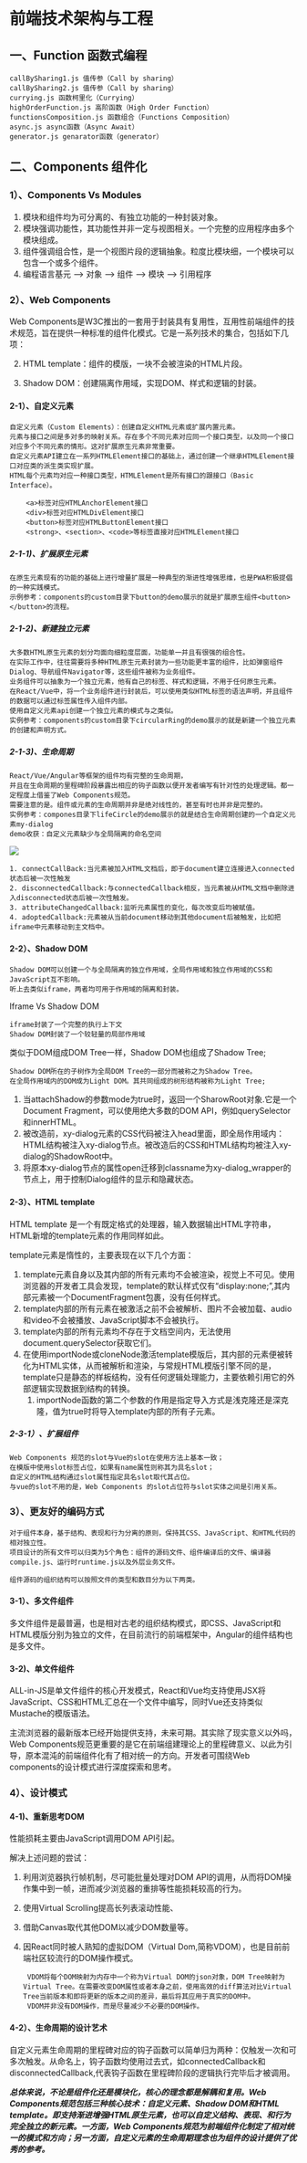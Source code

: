 # 前端技术架构与工程


## 一、Function 函数式编程

    callBySharing1.js 值传参（Call by sharing）
    callBySharing2.js 值传参（Call by sharing）
    currying.js 函数柯里化（Currying）
    highOrderFunction.js 高阶函数（High Order Function）
    functionsComposition.js 函数组合（Functions Composition）
    async.js async函数（Async Await）
    generator.js genarator函数（generator）

## 二、Components 组件化

### 1）、Components Vs Modules

1. 模块和组件均为可分离的、有独立功能的一种封装对象。
2. 模块强调功能性，其功能性并非一定与视图相关。一个完整的应用程序由多个模块组成。
3. 组件强调组合性，是一个视图片段的逻辑抽象。粒度比模块细，一个模块可以包含一个或多个组件。
4. 编程语言基元 --> 对象 --> 组件 --> 模块 --> 引用程序

### 2）、Web Components

Web Components是W3C推出的一套用于封装具有复用性，互用性前端组件的技术规范，旨在提供一种标准的组件化模式。它是一系列技术的集合，包括如下几项：

2. HTML template：组件的模版，一块不会被渲染的HTML片段。

3. Shadow DOM：创建隔离作用域，实现DOM、样式和逻辑的封装。

#### 2-1）、自定义元素

	自定义元素（Custom Elements）：创建自定义HTML元素或扩展内置元素。
	元素与接口之间是多对多的映射关系。存在多个不同元素对应同一个接口类型，以及同一个接口对应多个不同元素的情形。这对扩展原生元素非常重要。
	自定义元素API建立在一系列HTMLElement接口的基础上，通过创建一个继承HTMLElement接口对应类的派生类实现扩展。
	HTML每个元素均对应一种接口类型，HTMLElement是所有接口的跟接口（Basic Interface）。

		<a>标签对应HTMLAnchorElement接口
		<div>标签对应HTMLDivElement接口
		<button>标签对应HTMLButtonElement接口
		<strong>、<section>、<code>等标签直接对应HTMLElement接口

##### 2-1-1)、扩展原生元素

	在原生元素现有的功能的基础上进行增量扩展是一种典型的渐进性增强思维，也是PWA积极提倡的一种实践模式。
	示例参考：components的custom目录下button的demo展示的就是扩展原生组件<button></button>的流程。

##### 2-1-2)、新建独立元素

    大多数HTML原生元素的划分均面向细粒度层面，功能单一并且有很强的组合性。
	在实际工作中，往往需要将多种HTML原生元素封装为一些功能更丰富的组件，比如弹窗组件Dialog、导航组件Navigator等，这些组件被称为业务组件。
    业务组件可以抽象为一个独立元素，他有自己的标签、样式和逻辑，不用于任何原生元素。
	在React/Vue中，将一个业务组件进行封装后，可以使用类似HTML标签的语法声明，并且组件的数据可以通过标签属性传入组件内部。
    使用自定义元素api创建一个独立元素的模式与之类似。
	实例参考：components的custom目录下circularRing的demo展示的就是新建一个独立元素的创建和声明方式。

##### 2-1-3)、生命周期

    React/Vue/Angular等框架的组件均有完整的生命周期，
	并且在生命周期的里程碑阶段暴露出相应的钩子函数以便开发者编写有针对性的处理逻辑。都一定程度上借鉴了Web Components规范。
    需要注意的是。组件或元素的生命周期并非是绝对线性的，甚至有时也并非是完整的。
	实例参考：compones目录下lifeCircle的demo展示的就是结合生命周期创建的一个自定义元素my-dialog
	demo收获：自定义元素缺少与全局隔离的命名空间

![](C:\Users\Eric\Desktop\微信图片_20200417152350.jpg)

	1. connectCallBack:当元素被加入HTML文档后，即于document建立连接进入connected状态后被一次性触发
	2. disconnectedCallback:与connectedCallback相反，当元素被从HTML文档中删除进入disconnected状态后被一次性触发。
	3. attributeChangedCallback:监听元素属性的变化，每次改变后均被赋值。
	4. adoptedCallback:元素被从当前document移动到其他document后被触发，比如把iframe中元素移动到主文档中。


#### 2-2）、Shadow DOM

	Shadow DOM可以创建一个与全局隔离的独立作用域，全局作用域和独立作用域的CSS和JavaScript互不影响。
	听上去类似iframe，两者均可用于作用域的隔离和封装。

Iframe Vs Shadow DOM

	iframe封装了一个完整的执行上下文
	Shadow DOM封装了一个较轻量的局部作用域

	
类似于DOM组成DOM Tree一样，Shadow DOM也组成了Shadow Tree;

	Shadow DOM所在的子树作为全局DOM Tree的一部分而被称之为Shadow Tree。
	在全局作用域内的DOM成为Light DOM。其共同组成的树形结构被称为Light Tree;
	
1. 当attachShadow的参数mode为true时，返回一个SharowRoot对象.它是一个Document Fragment，可以使用绝大多数的DOM API，例如querySelector和innerHTML。
2. 被改造前，xy-dialog元素的CSS代码被注入head里面，即全局作用域内：HTML结构被注入xy-dialog节点。被改造后的CSS和HTML结构均被注入xy-dialog的ShadowRoot中。
3. 将原本xy-dialog节点的属性open迁移到classname为xy-dialog_wrapper的节点上，用于控制Dialog组件的显示和隐藏状态。

#### 2-3）、HTML template

HTML template 是一个有既定格式的处理器，输入数据输出HTML字符串，HTML新增的template元素的作用同样如此。

template元素是惰性的，主要表现在以下几个方面：

1. template元素自身以及其内部的所有元素均不会被渲染，视觉上不可见。使用浏览器的开发者工具会发现，template的默认样式仅有“display:none;”,其内部元素被一个DocumentFragment包裹，没有任何样式。
2. template内部的所有元素在被激活之前不会被解析、图片不会被加载、audio和video不会被播放、JavaScript脚本不会被执行。
3. template内部的所有元素均不存在于文档空间内，无法使用document.querySelector获取它们。
4. 在使用importNode或cloneNode激活template模版后，其内部的元素便被转化为HTML实体，从而被解析和渲染，与常规HTML模版引擎不同的是，template只是静态的样板结构，没有任何逻辑处理能力，主要依赖引用它的外部逻辑实现数据到结构的转换。
	1. importNode函数的第二个参数的作用是指定导入方式是浅克隆还是深克隆，值为true时将导入template内部的所有子元素。

##### 2-3-1）、扩展组件

	Web Components 规范的slot与Vue的slot在使用方法上基本一致；
	在模版中使用slot标签占位，如果有name属性则称其为具名slot；
	自定义的HTML结构通过slot属性指定具名slot取代其占位。
	与vue的slot不用的是，Web Components 的slot占位符与slot实体之间是引用关系。

### 3）、更友好的编码方式

	对于组件本身，基于结构、表现和行为分离的原则，保持其CSS、JavaScript、和HTML代码的相对独立性。
	项目设计的所有文件可以归类为5个角色：组件的源码文件、组件编译后的文件、编译器compile.js、运行时runtime.js以及外层业务文件。

	组件源码的组织结构可以按照文件的类型和数目分为以下两类。

#### 3-1）、多文件组件

多文件组件是最普遍，也是相对古老的组织结构模式，即CSS、JavaScript和HTML模版分别为独立的文件，在目前流行的前端框架中，Angular的组件结构也是多文件。

#### 3-2)、单文件组件

ALL-in-JS是单文件组件的核心开发模式，React和Vue均支持使用JSX将JavaScript、CSS和HTML汇总在一个文件中编写，同时Vue还支持类似Mustache的模版语法。

主流浏览器的最新版本已经开始提供支持，未来可期。其实除了现实意义以外吗，Web Components规范更重要的是它在前端组建理论上的里程碑意义、以此为引导，原本混沌的前端组件化有了相对统一的方向。开发者可围绕Web components的设计模式进行深度探索和思考。

### 4）、设计模式

#### 4-1)、重新思考DOM

性能损耗主要由JavaScript调用DOM API引起。

解决上述问题的尝试：

1. 利用浏览器执行帧机制，尽可能批量处理对DOM API的调用，从而将DOM操作集中到一帧，进而减少浏览器的重排等性能损耗较高的行为。
2. 使用Virtual Scrolling提高长列表滚动性能、
3. 借助Canvas取代其他DOM以减少DOM数量等。
4. 因React同时被人熟知的虚拟DOM（Virtual Dom,简称VDOM），也是目前前端社区较流行的DOM操作模式。
		
		VDOM将每个DOM映射为内存中一个称为Virtual DOM的json对象，DOM Tree映射为Virtual Tree。在需要改变DOM属性或者本身之前，使用高效的diff算法对比Virtual Tree当前版本和即将更新的版本之间的差异，最后将其应用于真实的DOM中。
		VDOM并非没有DOM操作，而是尽量减少不必要的DOM操作。

#### 4-2）、生命周期的设计艺术

自定义元素生命周期的里程碑对应的钩子函数可以简单归为两种：仅触发一次和可多次触发。从命名上，钩子函数均使用过去式，如connectedCallback和disconnectedCallback,代表钩子函数在里程碑阶段的逻辑执行完毕后才被调用。

***总体来说，不论是组件化还是模块化，核心的理念都是解耦和复用。Web Components规范包括三种核心技术：自定义元素、Shadow DOM和HTML template。即支持渐进增强HTML原生元素，也可以自定义结构、表现、和行为完全独立的新元素。一方面，Web Components规范为前端组件化制定了相对统一的模式和方向；另一方面，自定义元素的生命周期理念也为组件的设计提供了优秀的参考。***